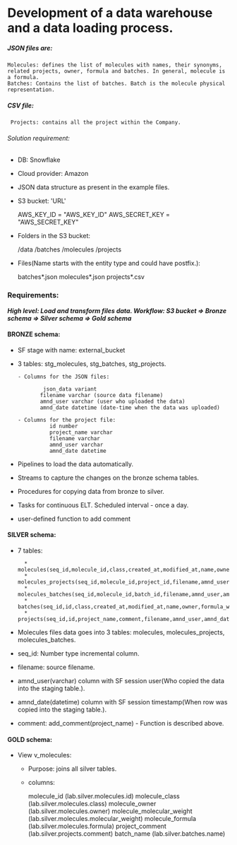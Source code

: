 # Development of a data warehouse and a data loading process.

##### JSON files are:

    Molecules: defines the list of molecules with names, their synonyms, related projects, owner, formula and batches. In general, molecule is a formula.
    Batches: Contains the list of batches. Batch is the molecule physical representation.

##### CSV file:

     Projects: contains all the project within the Company.

######  Solution requirement:
  * DB: Snowflake
  * Cloud provider: Amazon
  * JSON data structure as present in the example files.

  * S3 bucket: 'URL'


    AWS_KEY_ID = "AWS_KEY_ID"
    AWS_SECRET_KEY = "AWS_SECRET_KEY"
  * Folders in the S3 bucket:


      /data
        /batches
        /molecules
        /projects
  * Files(Name starts with the entity type and could have postfix.):


      batches*.json
      molecules*.json
      projects*.csv



### Requirements:

***High level: Load and transform files data. Workflow: S3 bucket => Bronze schema => Silver schema => Gold schema***
 

#### BRONZE schema:



* SF stage with name: external_bucket
* 3 tables: stg_molecules, stg_batches, stg_projects.

      - Columns for the JSON files:

              json_data variant
             filename varchar (source data filename)
             amnd_user varchar (user who uploaded the data)
             amnd_date datetime (date-time when the data was uploaded)

      - Columns for the project file:
                id number
                project_name varchar
                filename varchar
                amnd_user varchar
                amnd_date datetime
  
* Pipelines to load the data automatically.


* Streams to capture the changes on the bronze schema tables.


* Procedures for copying data from bronze to silver.


* Tasks for continuous ELT. Scheduled interval - once a day.


* user-defined function to add comment


#### SILVER schema:

* 7 tables:

        * molecules(seq_id,molecule_id,class,created_at,modified_at,name,owner,molecular_weight,formula,filename,amnd_user,amnd_date)
        * molecules_projects(seq_id,molecule_id,project_id,filename,amnd_user,amnd_date)
        * molecules_batches(seq_id,molecule_id,batch_id,filename,amnd_user,amnd_date)
        * batches(seq_id,id,class,created_at,modified_at,name,owner,formula_weight,filename,amnd_user,amnd_date)
        * projects(seq_id,id,project_name,comment,filename,amnd_user,amnd_date)
  
  
* Molecules files data goes into 3 tables: molecules, molecules_projects, molecules_batches.


* seq_id: Number type incremental column.


* filename: source filename.


* amnd_user(varchar) column with SF session user(Who copied the data into the staging table.).


* amnd_date(datetime) column with SF session timestamp(When row was copied into the staging table.).


* comment: add_comment(project_name) - Function is described above.
       


#### GOLD schema:

* View  v_molecules:
  * Purpose: joins all silver tables.
  
  * columns:
                
  
      molecule_id (lab.silver.molecules.id)
      molecule_class (lab.silver.molecules.class)
      molecule_owner (lab.silver.molecules.owner)
      molecule_molecular_weight (lab.silver.molecules.molecular_weight)
      molecule_formula (lab.silver.molecules.formula)
      project_comment (lab.silver.projects.comment)
      batch_name (lab.silver.batches.name)
